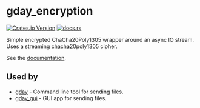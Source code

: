 # gday_encryption
[![Crates.io Version](https://img.shields.io/crates/v/gday_encryption)](https://crates.io/crates/gday_encryption)
[![docs.rs](https://img.shields.io/docsrs/gday_encryption)](https://docs.rs/gday_encryption/)

Simple encrypted ChaCha20Poly1305 wrapper around an async IO stream.
Uses a streaming [chacha20poly1305](https://docs.rs/chacha20poly1305/latest/chacha20poly1305/) cipher.

See the [documentation](https://docs.rs/gday_encryption/).

## Used by
- [gday](https://crates.io/crates/gday) - Command line tool for sending files.
- [gday_gui](/gday_gui/) - GUI app for sending files.
